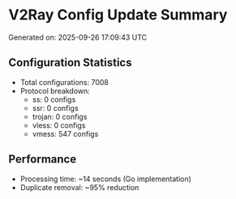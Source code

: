 # V2Ray Config Update Summary
Generated on: 2025-09-26 17:09:43 UTC

## Configuration Statistics
- Total configurations: 7008
- Protocol breakdown:
  - ss: 0 configs
  - ssr: 0 configs
  - trojan: 0 configs
  - vless: 0 configs
  - vmess: 547 configs

## Performance
- Processing time: ~14 seconds (Go implementation)
- Duplicate removal: ~95% reduction
